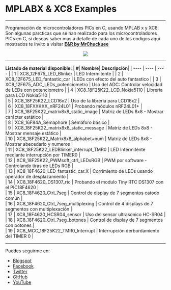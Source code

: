 # MPLABX & XC8 Examples
***
Programación de microcontroladores PICs en C, usando MPLAB x y XC8. Son algunas parcticas que se han realizado para los microcontroladores PICs en C, si deseas saber mas a detalle de cada uno de los codigos aqui mostrados te invito a visitar [**E&R by MrChuckuee**](http://mrchunckuee.blogspot.mx/p/mplapx-y-xc8.html) 

<p align="center">
  <img src="http://2.bp.blogspot.com/-n3qpKEQO2w4/VF8P-RfQv5I/AAAAAAAAB5k/QfjsE5pZKYU/s1600/mplab%2Bx%2By%2Bxc8%2B-%2Belectronica%2By%2Brobotica.png"/>
</p>

***
**Listado de material disponible:**
| **#**| **Nombre**| **Descripción**|
| ---- | ---- | ---- | 
| 1 | XC8_12F675_LED_Blinker | LED Intermitente |
| 2 | XC8_12F675_LED_fantastic_car | LEDs con efecto del auto fantastico |
| 3 | XC8_12F675_ADC_LEDs_potenciometro | Uso del ADC: Controlar velocidad de LEDs con potenciometro |
| 4 | XC8_18F25K22_LCD_Nokia5110 | Libreria para LCD Nokia5110 |  
| 5 | XC8_18F25K22_LCD16x2 | Uso de la libreria para LCD16x2 |  
| 6 | XC8_18FXXKXX_nRF24L01 | Probando módulos nRF24L01+ |  
| 7 | XC8_18F25K22_matrix8x8_static_image | Matriz de LEDs 8x8 - Mostrar carácter estático |  
| 8 | XC8_16F84A_Semaphore | Semáforo básico |  
| 9 | XC8_18F25K22_matrix8x8_static_message | Matriz de LEDs 8x8 - Mostrar mensaje estático |  
| 10 | XC8_18F25K22_Matrix8x8_alphabet+num | Matriz de LEDs 8x8 - Mostrar abecedario y numeros |  
| 11 | XC8_18F25K22_LEDBlinker_interrupt_TMR0 | LED Intermitente mediante interrupción por TIMER0 |  
| 12 | XC8_18F25K22_PWMsoft_ctrl_LEDsRGB | PWM por software - Controlando tiras de LEDs RGB |  
| 13 | XC8_18F4620_LED_fantastic_car.X | Corrimiento de LEDs usando operador de desplazamiento |  
| 14 | XC8_18F4620_DS1307_rtc | Probando el modulo Tiny RTC DS1307 con el PIC18F4620 |  
| 15 | XC8_18F4620_Ctrl_7seg | Control de display de 7 segmentos catodo común |  
| 16 | XC8_18F4620_Ctrl_7seg_multiplexing | Control de 4 displays de 7 segmentos con multiplexación |  
| 17 | XC8_18F4620_HCSR04_sensor | Uso del sensor ultrasonico HC-SR04  | 
| 18 | XC8_18F4620_Ctrl_7seg_botones | Control de display de 7 segmentos con botones |  
| 19 | XC8_MCC_18F25K22_TMR0_Interrupt | Interrupción derbordamiento del TIMER 0 |

***
Puedes seguirme en:
- [Blogspot](http://mrchunckuee.blogspot.com)
- [Facebook](https://www.facebook.com/ElectronicayRobotica)
- [Twitter](https://twitter.com/MrChunckuee)
- [GitHub](https://github.com/MrChunckuee)
- [YouTube](https://www.youtube.com/user/mrchunckueepsr)
